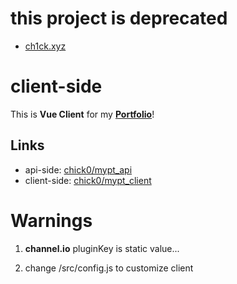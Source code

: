 # this project is deprecated
* [ch1ck.xyz](https://github.com/chick0/ch1ck.xyz)

# client-side
This is **Vue Client** for my **[Portfolio](https://ch1ck.xyz)**!

## Links
* api-side: [chick0/mypt_api](https://github.com/chick0/mypt_api)
* client-side: [chick0/mypt_client](https://github.com/chick0/mypt_client)


# Warnings

1. **channel.io** pluginKey is static value...

2. change /src/config.js to customize client
